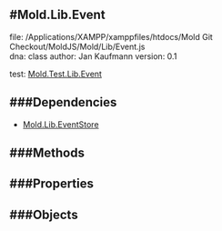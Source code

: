 
#Mold.Lib.Event
---------------------------------------

file: /Applications/XAMPP/xamppfiles/htdocs/Mold Git Checkout/MoldJS/Mold/Lib/Event.js  
dna: class
author: Jan Kaufmann
version: 0.1
	

test: [Mold.Test.Lib.Event](../../Mold/Test/Lib/Event.md) 




###Dependencies
--------------

* [Mold.Lib.EventStore](../../Mold/Lib/EventStore.md) 



   
###Methods
--------------

   
###Properties
-------------

   
###Objects
------------


		
